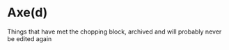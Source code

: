 # Axe(d) 

Things that have met the chopping block, archived and will probably never be edited again
